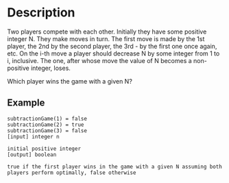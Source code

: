 # Description
Two players compete with each other.
Initially they have some positive integer N. They make moves in turn. The first move is made by the 1st player, the 2nd by the second player, the 3rd - by the first one once again, etc. On the i-th move a player should decrease N by some integer from 1 to i, inclusive. The one, after whose move the value of N becomes a non-positive integer, loses.

Which player wins the game with a given N?

## Example

```
subtractionGame(1) = false
subtractionGame(2) = true
subtractionGame(3) = false
[input] integer n

initial positive integer
[output] boolean

true if the first player wins in the game with a given N assuming both players perform optimally, false otherwise
```
